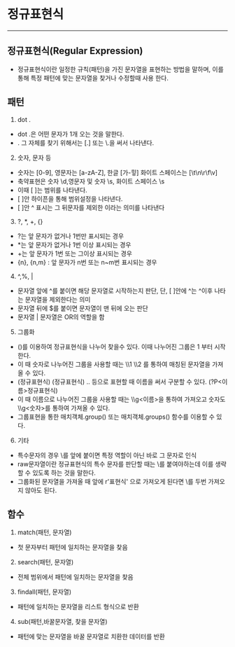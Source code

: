 # 정규표현식

---

## 정규표현식(Regular Expression)
* 정규표현식이란 일정한 규칙(패턴)을 가진 문자열을 표현하는 방법을 말하며, 이를 통해 특정 패턴에 맞는 문자열을 찾거나 수정할때 사용 한다.

## 패턴
1. dot .
*  dot .은 어떤 문자가 1개 오는 것을 말한다.
*  . 그 자체를 찾기 위해서는 [.] 또는 \\.을 써서 나타낸다.

2. 숫자, 문자 등
* 숫자는 [0-9], 영문자는 [a-zA-Z], 한글 [가-힣] 화이트 스페이스는 [\t\n\r\f\v]
* 축약표현은 숫자 \d,영문자 및 숫자 \s, 화이트 스페이스 \s
* 이때 [ ]는 범위를 나타낸다.
* [ ]안 하이픈을 통해 범위설정을 나타낸다.
* [ ]안 ^ 표시는 그 뒤문자를 제외한 이라는 의미를 나타낸다
  
3. ?, *, +, {}
* ?는 앞 문자가 없거나 1번만 표시되는 경우
* \*는 앞 문자가 없거나 1번 이상 표시되는 경우
* \+는 앞 문자가 1번 또는 그이상 표시되는 경우
* {n}, {n,m} : 앞 문자가 n번 또는 n~m번 표시되는 경우

4. ^,%, |
* 문자열 앞에 ^를 붙이면 해당 문자열로 시작하는지 판단, 단, [ ]안에 ^는 ^이후 나타는 문자열을 제외한다는 의미
* 문자열 뒤에 $를 붙이면 문자열이 맨 뒤에 오는 판단
* 문자열 | 문자열은 OR의 역할을 함

5. 그룹화
* ()를 이용하여 정규표현식을 나누어 찾을수 있다. 이때 나누어진 그룹은 1 부터 시작한다.
* 이 때 숫자로 나누어진 그룹을 사용할 때는 \\\1 \\\2 를 통하여 매칭된 문자열을 가져올 수 있다.
* (정규표현식) (정규표현식) .. 등으로 표현할 때 이름을 써서 구분할 수 있다. (?P<이름>정규표현식)
* 이 때 이름으로 나누어진 그룹을 사용할 때는 \\\g<이름>을 통하여 가져오고 숫자도 \\\g<숫자>를 통하여 가져올 수 있다.
* 그룹표현을 통한 매치객체.group() 또는 매치객체.groups() 함수를 이용할 수 있다.
     
6. 기타
* 특수문자의 경우 \를 앞에 붙이면 특정 역할이 아닌 바로 그 문자로 인식
* raw문자열이란 정규표현식의 특수 문자를 판단할 때는 \를 붙여야하는데 이를 생략할 수 있도록 하는 것을 말한다.
* 그룹화된 문자열을 가져올 때 앞에 r'표현식' 으로 가져오게 된다면 \\를 두번 가져오지 않아도 된다.

## 함수
1. match(패턴, 문자열)
* 첫 문자부터 패턴에 일치하는 문자열을 찾음

2. search(패턴, 문자열)
* 전체 범위에서 패턴에 일치하는 문자열을 찾음

3. findall(패턴, 문자열)
* 패턴에 일치하는 문자열을 리스트 형식으로 반환

4. sub(패턴,바꿀문자열, 찾을 문자열)
* 패턴에 맞는 문자열을 바꿀 문자열로 치환한 데이터를 반환

